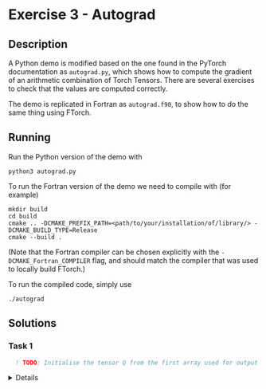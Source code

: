 # Exercise 3 - Autograd

## Description

A Python demo is modified based on the one found in the PyTorch documentation as
`autograd.py`, which shows how to compute the gradient of an arithmetic
combination of Torch Tensors. There are several exercises to check that the
values are computed correctly.

The demo is replicated in Fortran as `autograd.f90`, to show how to do the same
thing using FTorch.

## Running

Run the Python version of the demo with
```
python3 autograd.py
```

To run the Fortran version of the demo we need to compile with (for example)
```
mkdir build
cd build
cmake .. -DCMAKE_PREFIX_PATH=<path/to/your/installation/of/library/> -DCMAKE_BUILD_TYPE=Release
cmake --build .
```

(Note that the Fortran compiler can be chosen explicitly with the `-DCMAKE_Fortran_COMPILER` flag,
and should match the compiler that was used to locally build FTorch.)

To run the compiled code, simply use
```
./autograd
```

## Solutions

### Task 1

```fortran
  ! TODO: Initialise the tensor Q from the first array used for output with torch_tensor_from_array
```

<details>

```fortran
  ! Initialise Q from the first array used for output
  call torch_tensor_from_array(Q, out_data1, torch_kCPU)
```

</details>

